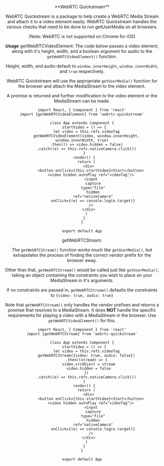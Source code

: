 <center>**WebRTC Quickstream**

WebRTC Quickstream is a package to help create a WebRTC Media Stream and attach it to a video element easily. WebRTC Quickstream handles the various checks that need to be done to run getUserMedia on all browsers.

(Note: WebRTC is not supported on Chrome for iOS)

***Usage***
getWebRTCVideoElement:
The code below passes a video element, along with it's height, width, and a boolean argument for audio to the `getWebRTCVideoElement()` function.

Height, width, and audio default to `window.innerHeight`, `window.innerWidth`, and `true` respectively.

WebRTC Quickstream will use the appropriate `getUserMedia()` function for the browser and attach the MediaStream to the video element.

A promise is returned and further modification to the video element or the MediaStream can be made.
```
import React, { Component } from 'react'
import {getWebRTCVideoElement} from 'webrtc-quickstream'

class App extends Component {
  startVideo = () => {
    let video = this.refs.videoTag
    getWebRTCVideoElement(video, window.innerHeight, window.innerWidth, true)
    .then(() => video.hidden = false)
    .catch((e) => this.refs.nativeCamera.click())
  }
  render() {
    return (
      <div>
        <button onClick={this.startVideo}>Start</button>
        <video hidden autoPlay ref="videoTag"/>
        <input
          capture
          type="file"
          hidden
          ref="nativeCamera"
          onClick={(e) => console.log(e.target)}
        />
      </div>
    )
  }
}

export default App
```

getWebRTCStream:

The `getWebRTCStream()` function works much like `getUserMedia()`, but extrapolates the process of finding the correct vendor prefix for the browser away.

Other than that, `getWebRTCStream()` would be called just like `getUserMedia()`, taking an object containing the constraints you wish to place on your MediaStream in it's arguments.

If no constraints are passed in, `getWebRTCStream()` defaults the constraints to `{video: true, audio: true}`

Note that `getWebRTCStream()` only handles the vendor prefixes and returns a promise that resolves to a MediaStream. It does **NOT** handle the specific requirements for playing a video with a MediaStream in the browser. Use `getWebRTCVideoElement()` for this.
```
import React, { Component } from 'react'
import {getWebRTCStream} from 'webrtc-quickstream'

class App extends Component {
  startVideo = () => {
    let video = this.refs.videoTag
    getWebRTCStream({video: true, audio: false})
    .then((stream) => {
      video.srcObject = stream
      video.hidden = false
    })
    .catch((e) => this.refs.nativeCamera.click())
  }
  render() {
    return (
      <div>
        <button onClick={this.startVideo}>Start</button>
        <video hidden autoPlay ref="videoTag"/>
        <input
          capture
          type="file"
          hidden
          ref="nativeCamera"
          onClick={(e) => console.log(e.target)}
        />
      </div>
    )
  }
}

export default App
```

